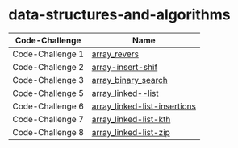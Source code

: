 # data-structures-and-algorithms

| Code-Challenge| Name |
| ---------------- | ---------------- |
| Code-Challenge 1  | [array_revers](array_revers/README.md)
| Code-Challenge 2  | [array-insert-shif](array-insert-shift/README.md)
| Code-Challenge 3  | [array_binary_search](array_binary_search/READEME.md)
| Code-Challenge 5  | [array_linked--list](array_linked--list/READEME.md)
| Code-Challenge 6  | [array_linked-list-insertions](array_linked-list-insertions/READEME.md)
| Code-Challenge 7  | [array_linked-list-kth](array_linked-list-kth/READEME.md)
| Code-Challenge 8  | [array_linked-list-zip](array_linked-list-zip/READEME.md)
